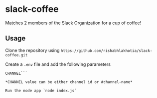 # slack-coffee
Matches 2 members of the Slack Organization for a cup of coffee!

## Usage
Clone the repository using `https://github.com/rishabhlakhotia/slack-coffee.git`

Create a `.env` file and add the following parameters
```SLACK_BOT_TOKEN
CHANNEL```

*CHANNEL value can be either channel id or #channel-name*

Run the node app `node index.js`
